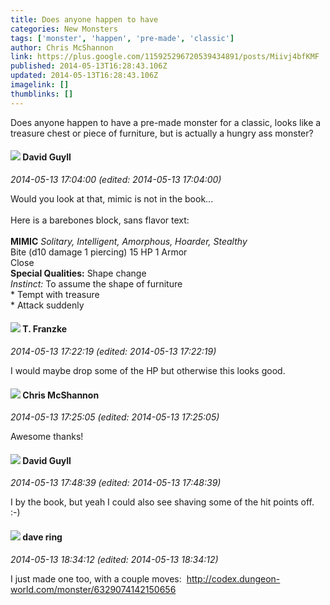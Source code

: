 ```yaml
---
title: Does anyone happen to have
categories: New Monsters
tags: ['monster', 'happen', 'pre-made', 'classic']
author: Chris McShannon
link: https://plus.google.com/115925296720539434891/posts/Miivj4bfKMF
published: 2014-05-13T16:28:43.106Z
updated: 2014-05-13T16:28:43.106Z
imagelink: []
thumblinks: []
---
```


Does anyone happen to have a pre-made monster for a classic, looks like a treasure chest or piece of furniture, but is actually a hungry ass monster?
<div id='comment z12bgtwhyvb3hxvvv225xdj4qvfbglc2u'>
  <h4><img src='{{site.baseurl}}//images/avatars/117134143142507309944_photo.jpg'> David Guyll</h4>
      <p><cite>2014-05-13 17:04:00 (edited: 2014-05-13 17:04:00)</cite></p>
        <p>Would you look at that, mimic is not in the book...<br /><br />Here is a barebones block, sans flavor text: <br /><br /><b>MIMIC</b> <i>Solitary, Intelligent, Amorphous, Hoarder, Stealthy</i><br />Bite (d10 damage 1 piercing) 15 HP 1 Armor<br />Close<br /><b>Special Qualities:</b> Shape change<br /><i>Instinct:</i> To assume the shape of furniture<br />* Tempt with treasure<br />* Attack suddenly</p>
</div>
        

<div id='comment z12bgtwhyvb3hxvvv225xdj4qvfbglc2u'>
  <h4><img src='{{site.baseurl}}//images/avatars/110330901807759406775_photo.jpg'> T. Franzke</h4>
      <p><cite>2014-05-13 17:22:19 (edited: 2014-05-13 17:22:19)</cite></p>
        <p>I would maybe drop some of the HP but otherwise this looks good. </p>
</div>
        

<div id='comment z12bgtwhyvb3hxvvv225xdj4qvfbglc2u'>
  <h4><img src='{{site.baseurl}}//images/avatars/115925296720539434891_photo.jpg'> Chris McShannon</h4>
      <p><cite>2014-05-13 17:25:05 (edited: 2014-05-13 17:25:05)</cite></p>
        <p>Awesome thanks!</p>
</div>
        

<div id='comment z12bgtwhyvb3hxvvv225xdj4qvfbglc2u'>
  <h4><img src='{{site.baseurl}}//images/avatars/117134143142507309944_photo.jpg'> David Guyll</h4>
      <p><cite>2014-05-13 17:48:39 (edited: 2014-05-13 17:48:39)</cite></p>
        <p>I by the book, but yeah I could also see shaving some of the hit points off. :-)</p>
</div>
        

<div id='comment z12bgtwhyvb3hxvvv225xdj4qvfbglc2u'>
  <h4><img src='{{site.baseurl}}//images/avatars/100537307520628832230_photo.jpg'> dave ring</h4>
      <p><cite>2014-05-13 18:34:12 (edited: 2014-05-13 18:34:12)</cite></p>
        <p>I just made one too, with a couple moves:  <a href="http://codex.dungeon-world.com/monster/6329074142150656" class="ot-anchor">http://codex.dungeon-world.com/monster/6329074142150656</a></p>
</div>
        